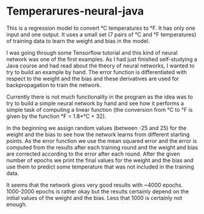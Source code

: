 # Temperarures-neural-java
This is a regression model to convert °C temperatures to °F. It has only one input and one output. It uses a small set (7 pairs of °C and °F temperatures) of training data to learn the weight and bias in the model.

I was going through some Tensorflow tutorial and this kind of neural network was one of the first examples. As I had just finished self-studying a Java course and had read about the theory of neural networks, I wanted to try to build an example by hand. The error function is differentiated with respect to the weight and the bias and these derivatives are used for backpropagation to train the network.

Currently there is not much functionality in the program as the idea was to try to build a simple neural network by hand and see how it performs a simple task of computing a linear function (the conversion from °C to °F is given by the function °F = 1.8*°C + 32). 

In the beginning we assign random values (between -25 and 25) for the weight and the bias to see how the network learns from different starting points. As the error function we use the mean squared error and the error is computed from the results after each training round and the weight and bias are corrected according to the error after each round. After the given number of epochs we print the final values for the weight and the bias and use them to predict some temperature that was not included in the training data.

It seems that the network gives very good results with ~4000 epochs. 1000-2000 epochs is rather okay but the results certainly depend on the initial values of the weight and the bias. Less that 1000 is certainly not enough.

